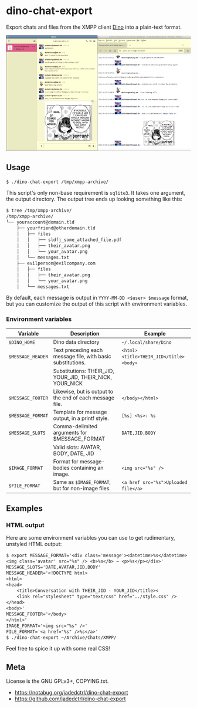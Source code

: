 # dino-chat-export

Export chats and files from the XMPP client [Dino](https://dino.im) into a plain-text format.

![A screenshot of the same conversation two windows: Once in Dino, and once in HTML format displayed in Firefox.](res/combined-screenshot.png)



## Usage
`$ ./dino-chat-export /tmp/xmpp-archive/`

This script's only non-base requirement is `sqlite3`.
It takes one argument, the output directory. The output tree ends up looking something like this:

```
$ tree /tmp/xmpp-archive/
/tmp/xmpp-archive/
└── youraccount@domain.tld
    ├── yourfriend@otherdomain.tld
    │   ├── files
    │   │   ├── sldfj_some_attached_file.pdf
    │   │   ├── their_avatar.png
    │   │   └── your_avatar.png
    │   └── messages.txt
    ├── evilperson@evilcompany.com
    │   ├── files
    │   │   ├── their_avatar.png
    │   │   └── your_avatar.png
    │   └── messages.txt
```

By default, each message is output in `YYYY-MM-DD <$user> $message` format, but you can customize
the output of this script with environment variables.


### Environment variables

| Variable          | Description                                                   | Example                                 |
| ----------------- | ------------------------------------------------------------- | --------------------------------------- |
| `$DINO_HOME`      | Dino data directory                                           | `~/.local/share/Dino`                   |
| `$MESSAGE_HEADER` | Text preceding each message file, with basic substitutions.   | `<html><title>THEIR_JID</title><body>`  |
|                   | Substitutions: THEIR_JID, YOUR_JID, THEIR_NICK, YOUR_NICK     |                                         |
| `$MESSAGE_FOOTER` | Likewise, but is output to the end of each message file.      | `</body></html>`                        |
| `$MESSAGE_FORMAT` | Template for message output, in a printf style.               | `[%s] <%s>: %s`                         |
| `$MESSAGE_SLOTS`  | Comma-delimited arguments for $MESSAGE_FORMAT                 | `DATE,JID,BODY`                         |
|                   | Valid slots: AVATAR, BODY, DATE, JID                          |                                         |
| `$IMAGE_FORMAT`   | Format for message-bodies containing an image.                | `<img src="%s" />`                      |
| `$FILE_FORMAT`    | Same as `$IMAGE_FORMAT`, but for non-image files.             | `<a href src="%s">Uploaded file</a>`    |



## Examples
### HTML output
Here are some environment variables you can use to get rudimentary, unstyled HTML output:

```shell
$ export MESSAGE_FORMAT='<div class='message'><datetime>%s</datetime> <img class='avatar' src="%s" /> <b>%s</b> — <p>%s</p></div>'
MESSAGE_SLOTS='DATE,AVATAR,JID,BODY'
MESSAGE_HEADER='<!DOCTYPE html>
<html>
<head>
	<title>Conversation with THEIR_JID - YOUR_JID</title><
	<link rel="stylesheet" type="text/css" href="../style.css" />
</head>
<body>'
MESSAGE_FOOTER='</body>
</html>'
IMAGE_FORMAT='<img src="%s" />'
FILE_FORMAT='<a href="%s" />%s</a>'
$ ./dino-chat-export ~/Archive/Chats/XMPP/
```

Feel free to spice it up with some real CSS!



## Meta
License is the GNU GPLv3+, COPYING.txt.

- https://notabug.org/jadedctrl/dino-chat-export
- https://github.com/jadedctrl/dino-chat-export
